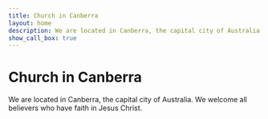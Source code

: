 ```yaml
---
title: Church in Canberra
layout: home
description: We are located in Canberra, the capital city of Australia. We welcome all believers who have faith in Jesus Christ.
show_call_box: true
---
```


# Church in Canberra

We are located in Canberra, the capital city of Australia. We welcome all believers who have faith in Jesus Christ.
